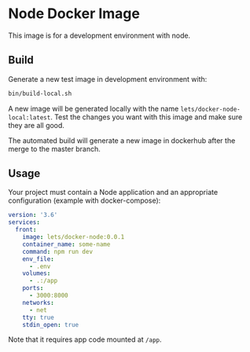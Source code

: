 # Node Docker Image

This image is for a development environment with node.

## Build

Generate a new test image in development environment with:

```sh
bin/build-local.sh
```

A new image will be generated locally with the name
`lets/docker-node-local:latest`. Test the changes you want with this image and
make sure they are all good.

The automated build will generate a new image in dockerhub after the merge to
the master branch.

## Usage

Your project must contain a Node application and an appropriate configuration
(example with docker-compose):

```yml
version: '3.6'
services:
  front:
    image: lets/docker-node:0.0.1
    container_name: some-name
    command: npm run dev
    env_file:
      - .env
    volumes:
      - .:/app
    ports:
      - 3000:8000
    networks:
      - net
    tty: true
    stdin_open: true
```

Note that it requires app code mounted at `/app`.
